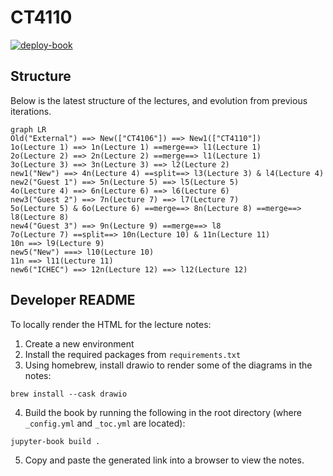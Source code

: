 
# CT4110
[![deploy-book](https://github.com/ICHEC/CT4106/actions/workflows/publish.yml/badge.svg)](https://github.com/ICHEC/CT4106/actions/workflows/publish.yml)

## Structure
Below is the latest structure of the lectures, and evolution from previous iterations.


```mermaid
graph LR
Old("External") ==> New(["CT4106"]) ==> New1(["CT4110"])
1o(Lecture 1) ==> 1n(Lecture 1) ==merge==> l1(Lecture 1)
2o(Lecture 2) ==> 2n(Lecture 2) ==merge==> l1(Lecture 1)
3o(Lecture 3) ==> 3n(Lecture 3) ==> l2(Lecture 2)
new1("New") ==> 4n(Lecture 4) ==split==> l3(Lecture 3) & l4(Lecture 4)
new2("Guest 1") ==> 5n(Lecture 5) ==> l5(Lecture 5)
4o(Lecture 4) ==> 6n(Lecture 6) ==> l6(Lecture 6)
new3("Guest 2") ==> 7n(Lecture 7) ==> l7(Lecture 7)
5o(Lecture 5) & 6o(Lecture 6) ==merge==> 8n(Lecture 8) ==merge==> l8(Lecture 8)
new4("Guest 3") ==> 9n(Lecture 9) ==merge==> l8
7o(Lecture 7) ==split==> 10n(Lecture 10) & 11n(Lecture 11)
10n ==> l9(Lecture 9)
new5("New") ===> l10(Lecture 10)
11n ==> l11(Lecture 11)
new6("ICHEC") ==> 12n(Lecture 12) ==> l12(Lecture 12)
```

## Developer README

To locally render the HTML for the lecture notes:

1. Create a new environment
2. Install the required packages from `requirements.txt`
3. Using homebrew, install drawio to render some of the diagrams in the notes:
```{code-cell}
brew install --cask drawio
```
4. Build the book by running the following in the root directory (where `_config.yml` and `_toc.yml` are located):
```{code-cell}
jupyter-book build .
```
5. Copy and paste the generated link into a browser to view the notes.
